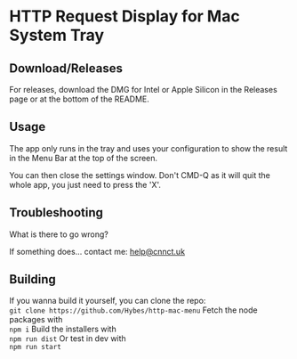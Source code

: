 # HTTP Request Display for Mac System Tray

## Download/Releases

For releases, download the DMG for Intel or Apple Silicon in the Releases page or at the bottom of the README.

## Usage

The app only runs in the tray and uses your configuration to show the result in the Menu Bar at the top of the screen.

You can then close the settings window. Don't CMD-Q as it will quit the whole app, you just need to press the 'X'.

## Troubleshooting

What is there to go wrong?

If something does... contact me: help@cnnct.uk

## Building

If you wanna build it yourself, you can clone the repo: <br>
```git clone https://github.com/Hybes/http-mac-menu```
Fetch the node packages with <br>```npm i```
Build the installers with <br>```npm run dist```
Or test in dev with <br>```npm run start```
